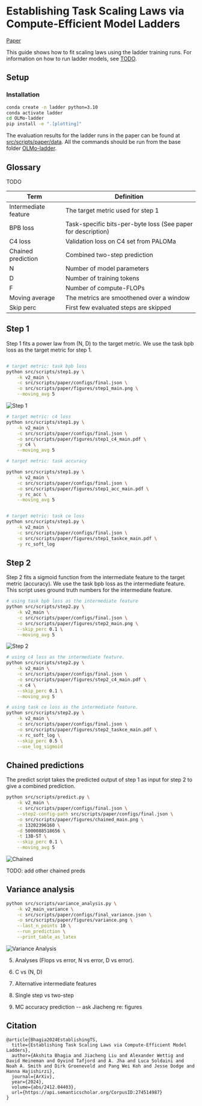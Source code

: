 
# Establishing Task Scaling Laws via Compute-Efficient Model Ladders

[Paper](https://arxiv.org/pdf/2412.04403)

This guide shows how to fit scaling laws using the ladder training runs. For information on how to run ladder models, see [TODO](link).

## Setup

### Installation

```bash
conda create -n ladder python=3.10
conda activate ladder
cd OLMo-ladder
pip install -e ".[plotting]"
```

The evaluation results for the ladder runs in the paper can be found at [src/scripts/paper/data](data). All the commands should be run from the base folder [OLMo-ladder](../../..).

## Glossary

TODO

| Term | Definition |
| ---- | ---------- |
| Intermediate feature | The target metric used for step 1|
| BPB loss | Task-specific bits-per-byte loss (See paper for description)| 
| C4 loss | Validation loss on C4 set from PALOMa|
| Chained prediction | Combined two-step prediction |
| N | Number of model parameters |
| D | Number of training tokens | 
| F | Number of compute-FLOPs |
| Moving average | The metrics are smoothened over a window |
| Skip perc | First few evaluated steps are skipped |



## Step 1

Step 1 fits a power law from (N, D) to the target metric. We use the task bpb loss as the target metric for step 1.

```bash

# target metric: task bpb loss
python src/scripts/step1.py \
    -k v2_main \
    -c src/scripts/paper/configs/final.json \
    -o src/scripts/paper/figures/step1_main.png \
    --moving_avg 5
```

![Step 1](figures/step1_main.png)


```bash
# target metric: c4 loss
python src/scripts/step1.py \
    -k v2_main \
    -c src/scripts/paper/configs/final.json \
    -o src/scripts/paper/figures/step1_c4_main.pdf \
    -y c4 \
    --moving_avg 5

# target metric: task accuracy

python src/scripts/step1.py \
    -k v2_main \
    -c src/scripts/paper/configs/final.json \
    -o src/scripts/paper/figures/step1_acc_main.pdf \
    -y rc_acc \
    --moving_avg 5


# target metric: task ce loss
python src/scripts/step1.py \
    -k v2_main \
    -c src/scripts/paper/configs/final.json \
    -o src/scripts/paper/figures/step1_taskce_main.pdf \
    -y rc_soft_log
```


## Step 2

Step 2 fits a sigmoid function from the intermediate feature to the target metric (accuracy). We use the task bpb loss as the intermediate feature. This script uses ground truth numbers for the intermediate feature.

```bash
# using task bpb loss as the intermediate feature
python src/scripts/step2.py \
    -k v2_main \
    -c src/scripts/paper/configs/final.json \
    -o src/scripts/paper/figures/step2_main.png \
    --skip_perc 0.1 \
    --moving_avg 5
```

![Step 2](figures/step2_main.png)


```bash
# using c4 loss as the intermediate feature.
python src/scripts/step2.py \
    -k v2_main \
    -c src/scripts/paper/configs/final.json \
    -o src/scripts/paper/figures/step2_c4_main.pdf \
    -x c4 \
    --skip_perc 0.1 \
    --moving_avg 5

# using task ce loss as the intermediate feature.
python src/scripts/step2.py \
    -k v2_main \
    -c src/scripts/paper/configs/final.json \
    -o src/scripts/paper/figures/step2_taskce_main.pdf \
    -x rc_soft_log \
    --skip_perc 0.5 \
    --use_log_sigmoid
```


## Chained predictions

The predict script takes the predicted output of step 1 as input for step 2 to give a combined prediction.

```bash
python src/scripts/predict.py \
    -k v2_main \
    -c src/scripts/paper/configs/final.json \
    --step2-config-path src/scripts/paper/configs/final.json \
    -o src/scripts/paper/figures/chained_main.png \
    -n 13202396160 \
    -d 5000088518656 \
    -t 13B-5T \
    --skip_perc 0.1 \
    --moving_avg 5
```

![Chained](figures/chained_main.png)


TODO: add other chained preds


## Variance analysis 

```bash
python src/scripts/variance_analysis.py \
    -k v2_main_variance \
    -c src/scripts/paper/configs/final_variance.json \
    -o src/scripts/paper/figures/variance.png \
    --last_n_points 10 \
    --run_prediction \
    --print_table_as_latex
```

![Variance Analysis](figures/variance.png)


5. Analyses (Flops vs error, N vs error, D vs error).

6. C vs (N, D)

7. Alternative intermediate features

8. Single step vs two-step

9. MC accuracy prediction -- ask Jiacheng re: figures


## Citation

```
@article{Bhagia2024EstablishingTS,
  title={Establishing Task Scaling Laws via Compute-Efficient Model Ladders},
  author={Akshita Bhagia and Jiacheng Liu and Alexander Wettig and David Heineman and Oyvind Tafjord and A. Jha and Luca Soldaini and Noah A. Smith and Dirk Groeneveld and Pang Wei Koh and Jesse Dodge and Hanna Hajishirzi},
  journal={ArXiv},
  year={2024},
  volume={abs/2412.04403},
  url={https://api.semanticscholar.org/CorpusID:274514987}
}
```